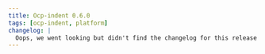 ```yaml
---
title: Ocp-indent 0.6.0
tags: [ocp-indent, platform]
changelog: |
  Oops, we went looking but didn't find the changelog for this release 🙈
---
```

